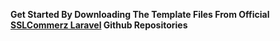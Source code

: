 **Get Started By Downloading The Template Files From Official [SSLCommerz Laravel](https://github.com/sslcommerz/SSLCommerz-Laravel) Github Repositories**

